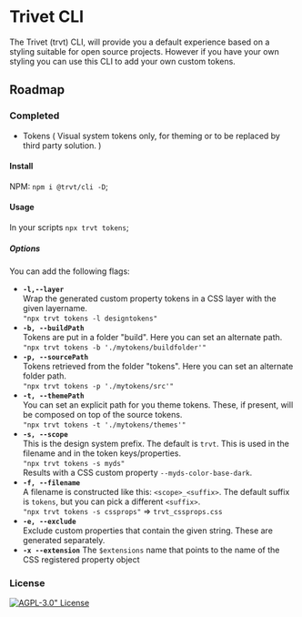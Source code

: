 # Trivet CLI

The Trivet (trvt) CLI, will provide you a default experience based on a styling suitable for open source projects.
However if you have your own styling you can use this CLI to add your own custom tokens.

## Roadmap

### Completed

-   Tokens ( Visual system tokens only, for theming or to be replaced by third party solution. )

#### Install

NPM: `npm i @trvt/cli -D`;

#### Usage

In your scripts `npx trvt tokens`;

##### Options

You can add the following flags:

-   **`-l,--layer`**  
    Wrap the generated custom property tokens in a CSS layer with the given layername.  
     `"npx trvt tokens -l designtokens"`
-   **`-b, --buildPath`**  
    Tokens are put in a folder "build". Here you can set an alternate path.  
    `"npx trvt tokens -b './mytokens/buildfolder'"`
-   **`-p, --sourcePath`**  
    Tokens retrieved from the folder "tokens". Here you can set an alternate folder path.  
    `"npx trvt tokens -p './mytokens/src'"`
-   **`-t, --themePath`**  
    You can set an explicit path for you theme tokens. These, if present, will be composed on top of the source tokens.  
    `"npx trvt tokens -t './mytokens/themes'"`
-   **`-s, --scope`**  
    This is the design system prefix. The default is `trvt`. This is used in the filename and in the token keys/properties.  
    `"npx trvt tokens -s myds"`  
    Results with a CSS custom property `--myds-color-base-dark`.
-   **`-f, --filename`**  
    A filename is constructed like this: `<scope>_<suffix>`. The default suffix is `tokens`, but you can pick a different `<suffix>`.  
    `"npx trvt tokens -s cssprops"` => `trvt_cssprops.css`
-   **`-e, --exclude`**  
    Exclude custom properties that contain the given string. These are generated separately.
-   **`-x --extension`**
    The `$extensions` name that points to the name of the CSS registered property object

### License

[![AGPL-3.0" License](https://img.shields.io/badge/License-AGPL%20v3-yellow.svg)](https://opensource.org/licenses/)
